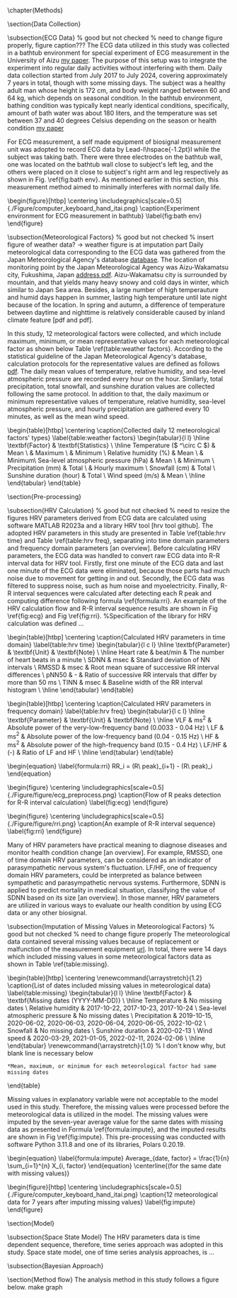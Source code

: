 \chapter{Methods}

\section{Data Collection}

\subsection{ECG Data}
% good but not checked
% need to change figure properly, figure caption???
The ECG data utilized in this study was collected in a bathtub environment for special experiment of ECG measurement in the University of Aizu [my paper]. The purpose of this setup was to integrate the experiment into regular daily activities without interfering with them. Daily data collection started from July 2017 to July 2024, covering approximately 7 years in total, though with some missing days. The subject was a healthy adult man whose height is 172 cm, and body weight ranged between 60 and 64 kg, which depends on seasonal condition. In the bathtub environment, bathing condition was typically kept nearly identical conditions, specifically, amount of bath water was about 180 liters, and the temperature was set between 37 and 40 degrees Celsius depending on the season or health condition [my paper]

For ECG measurement, a self made equipment of biosignal measurement unit was adopted to record ECG data by Lead-I\hspace{-1.2pt}I while the subject was taking bath. There were three electrodes on the bathtub wall, one was located on the bathtub wall close to subject's left leg, and the others were placed on it close to subject's right arm and leg respectively as shown in Fig. \ref{fig:bath env}. As mentioned earlier in this section, this measurement method aimed to minimally interferes with normal daily life.

\begin{figure}[htbp]
    \centering
    \includegraphics[scale=0.5]{./Figure/computer_keyboard_hand_itai.png}
    \caption{Experiment environment for ECG measurement in bathtub}
    \label{fig:bath env}
\end{figure}

\subsection{Meteorological Factors}
% good but not checked
% insert figure of weather data? -> weather figure is at imputation part
Daily meteorological data corresponding to the ECG data was gathered from the Japan Meteorological Agency's database [database]. The location of monitoring point by the Japan Meteorological Agency was Aizu-Wakamatsu city, Fukushima, Japan [address pdf]. Aizu-Wakamatsu city is surrounded by mountain, and that yields many heavy snowy and cold days in winter, which similar to Japan Sea area. Besides, a large number of high temperauture and humid days happen in summer, lasting high temperature until late night because of the location. In spring and autumn, a difference of temperature between daytime and nighttime is relatively considerable caused by inland climate feature [pdf and pdf].

In this study, 12 meteorological factors were collected, and which include maximum, minimum, or mean representative values for each meteorological factor as shown below Table \ref{table:weather factors}. According to the statistical guideline of the Japan Meteorological Agency's database, calculation protocols for the representative values are defined as follows [pdf]. The daily mean values of temperature, relative humidity, and sea-level atmospheric pressure are recorded every hour on the hour. Similarly, total precipitation, total snowfall, and sunshine duration values are collected following the same protocol. In addition to that, the daily maximum or minimum representative values of temperature, relative humidity, sea-level atmospheric pressure, and hourly precipitation are gathered every 10 minutes, as well as the mean wind speed.

\begin{table}[htbp]
    \centering
    \caption{Collected daily 12 meteorological factors' types}
    \label{table:weather factors}
    \begin{tabular}{l l}
        \hline
        \textbf{Factor} & \textbf{Statistics} \\
        \hline
        Temperature ($ ^\circ C $) & Mean \\
                                   & Maximum \\
                                   & Minimum \\
        Relative humidity (\%) & Mean \\
                               & Minimum\\
        Sea-level atmospheric pressure (hPa) & Mean \\
                                             & Minimum \\
        Precipitation (mm) & Total \\
                           & Hourly maximum \\
        Snowfall (cm) & Total \\
        Sunshine duration (hour) & Total \\
        Wind speed (m/s) & Mean \\
        \hline
    \end{tabular}
\end{table}


\section{Pre-processing}

\subsection{HRV Calculation}
% good but not checked
% need to resize the figures
HRV parameters derived from ECG data are calculated using software MATLAB R2023a and a library HRV tool [hrv tool github]. The adopted HRV parameters in this study are presented in Table \ref{table:hrv time} and Table \ref{table:hrv freq}, separating into time domain parameters and frequency domain parameters [an overview]. Before calculating HRV parameters, the ECG data was handled to convert raw ECG data into R-R interval data for HRV tool. Firstly, first one minute of the ECG data and last one minute of the ECG data were eliminated, because those parts had much noise due to movement for getting in and out. Secondly, the ECG data was filtered to suppress noise, such as hum noise and myoelectricity. Finally, R-R interval sequences were calculated after detecting each R peak and computing difference following formula \ref{formula:rri}. An example of the HRV calculation flow and R-R interval sequence results are shown in Fig \ref{fig:ecg} and Fig \ref{fig:rri}.
%Specification of the library for HRV calculation was defined ...

\begin{table}[htbp]
    \centering
    \caption{Calculated HRV parameters in time domain}
    \label{table:hrv time}
    \begin{tabular}{l c l}
        \hline
        \textbf{Parameter} & \textbf{Unit} & \textbf{Note} \\ \hline
        Heart rate & beat/min & The number of heart beats in a minute \\
        SDNN       & msec & Standard deviation of NN intervals \\
        RMSSD      & msec & Root mean square of successive RR interval differences \\
        pNN50      & -  & Ratio of successive RR intervals that differ by more than 50 ms \\
        TINN       & msec & Baseline width of the RR interval histogram \\
        \hline
    \end{tabular}
\end{table}

\begin{table}[htbp]
    \centering
    \caption{Calculated HRV parameters in frequency domain}
    \label{table:hrv freq}
    \begin{tabular}{l c l}
        \hline
        \textbf{Parameter} & \textbf{Unit} & \textbf{Note} \\ \hline
        VLF   & ms$^2$ & Absolute power of the very-low-frequency band (0.0033 - 0.04 Hz) \\
        LF    & ms$^2$ & Absolute power of the low-frequency band (0.04 - 0.15 Hz) \\
        HF    & ms$^2$ & Absolute power of the high-frequency band (0.15 - 0.4 Hz) \\
        LF/HF & (-)    & Ratio of LF and HF \\
        \hline
    \end{tabular}
\end{table}

\begin{equation}
    \label{formula:rri}
    RR_i = (R\ peak)_{i+1} - (R\ peak)_i
\end{equation}

\begin{figure}
    \centering
    \includegraphics[scale=0.5]{./Figure/figure/ecg_preprocess.png}
    \caption{Flow of R peaks detection for R-R interval calculation}
    \label{fig:ecg}
\end{figure}

\begin{figure}
    \centering
    \includegraphics[scale=0.5]{./Figure/figure/rri.png}
    \caption{An example of R-R interval sequence}
    \label{fig:rri}
\end{figure}

Many of HRV parameters have practical meaning to diagnose diseases and monitor health condition change [an overview]. For example, RMSSD, one of time domain HRV parameters, can be considered as an indicator of parasympathetic nervous system's fluctuation. LF/HF, one of frequency domain HRV parameters, could be interpreted as balance between sympathetic and parasympathetic nervous systems. Furthermore, SDNN is applied to predict mortality in medical situation, classifying the value of SDNN based on its size [an overview]. In those manner, HRV parameters are utilized in various ways to evaluate our health condition by using ECG data or any other biosignal.


\subsection{Imputation of Missing Values in Meteorological Factors}
% good but not checked
% need to change figure properly
The meteorological data contained several missing values because of replacement or malfunction of the measurement equipment [url]. In total, there were 14 days which included missing values in some meteorological factors data as shown in Table \ref{table:missing}.

\begin{table}[htbp]
    \centering
    \renewcommand{\arraystretch}{1.2}
    \caption{List of dates included missing values in meteorological data}
    \label{table:missing}
    \begin{tabular}{l l}
        \hline
        \textbf{Factor} & \textbf{Missing dates (YYYY-MM-DD)} \\
        \hline
        Temperature & No missing dates \\
        Relative humidity & 2017-10-22, 2017-10-23, 2017-10-24 \\
        Sea-level atmospheric pressure & No missing dates \\
        Precipitation & 2019-10-15, 2020-06-02, 2020-06-03, 2020-06-04, 2020-06-05, 2022-10-02 \\
        Snowfall & No missing dates \\
        Sunshine duration & 2020-02-13 \\
        Wind speed & 2020-03-29, 2021-01-05, 2022-02-11, 2024-02-06 \\
        \hline
    \end{tabular}
    \renewcommand{\arraystretch}{1.0} % I don't know why, but blank line is necessary below
    
    *Mean, maximum, or minimum for each meteorological factor had same missing dates
\end{table}

Missing values in explanatory variable were not acceptable to the model used in this study. Therefore, the missing values were processed before the meteorological data is utilized in the model. The missing values were imputed by the seven-year average value for the same dates with missing data as presented in Formula \ref{formula:impute}, and the imputed results are shown in Fig \ref{fig:impute}. This pre-processing was conducted with software Python 3.11.8 and one of its libraries, Polars 0.20.19.

\begin{equation}
    \label{formula:impute}
    Average_{date, factor} = \frac{1}{n} \sum_{i=1}^{n} X_{i, factor}
\end{equation}
\centerline{(for the same date with missing values)}

\begin{figure}[htbp]
    \centering
    \includegraphics[scale=0.5]{./Figure/computer_keyboard_hand_itai.png}
    \caption{12 meteorological data for 7 years after imputing missing values}
    \label{fig:impute}
\end{figure}



\section{Model}

\subsection{Space State Model}
The HRV parameters data is time dependent sequence, therefore, time series approach was adopted in this study. Space state model, one of time series analysis approaches, is ...

\subsection{Bayesian Approach}

\section{Method flow}
The analysis method in this study follows a figure below.
make graph



[my paper]: https://ieeexplore.ieee.org/document/10359319
[database]: https://www.data.jma.go.jp/stats/etrn/index.php
[address pdf]: https://www.jma-net.go.jp/fukushima/gyoumu/wakamatsu.html
[pdf]: https://www.data.jma.go.jp/stats/data/kaisetu/shishin/shishin_all.pdf
[url]: https://www.data.jma.go.jp/stats/etrn/kako_data.html
